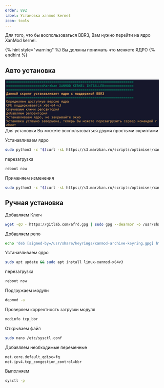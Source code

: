 ```yaml
---
order: 892
label: Установка xanmod kernel
icon: tools
---
```


Для того, что бы воспользоваться BBR3, Вам нужно перейти на ядро XanMod kernel.

{% hint style="warning" %}
Вы должны понимать что меняете ЯДРО
{% endhint %}

## Авто установка
![](/static/xanmod.jpg)
Для установки Вы можете воспользоваться двумя простыми скриптами

Устанавливаем ядро
```bash
sudo python3 -c "$(curl -sL https://s3.marzban.ru/scripts/optimiser/xanmod_install.py)"
``` 
перезагрузка
```bash
reboot now
```
Применяем изменения
```bash
sudo python3 -c "$(curl -sL https://s3.marzban.ru/scripts/optimiser/xanmod_apply.py)"
``` 


## Ручная установка
Добавляем Ключ
```bash
wget -qO - https://gitlab.com/afrd.gpg | sudo gpg --dearmor -o /usr/share/keyrings/xanmod-archive-keyring.gpg
``` 
Добавляем репо
```bash
echo 'deb [signed-by=/usr/share/keyrings/xanmod-archive-keyring.gpg] http://deb.xanmod.org releases main' | sudo tee /etc/apt/sources.list.d/xanmod-release.list
``` 
Устанавливаем ядро
```bash
sudo apt update && sudo apt install linux-xanmod-x64v3
``` 
перезагрузка
```bash
reboot now
```
Подгружаем модули
```bash
depmod -a
``` 
Проверяем корректность загрузки модуля
```bash
modinfo tcp_bbr
```  	
Открываем файл
```bash
sudo nano /etc/sysctl.conf
```  	
Добавляем необходимые переменные
```
net.core.default_qdisc=fq
net.ipv4.tcp_congestion_control=bbr
```  	
Выполняем
```bash
sysctl -p
```  	